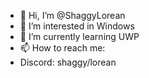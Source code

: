 - 👋 Hi, I’m @ShaggyLorean
- 👀 I’m interested in Windows
- 🌱 I’m currently learning UWP
- 📫 How to reach me: 
- Discord: shaggy/lorean
